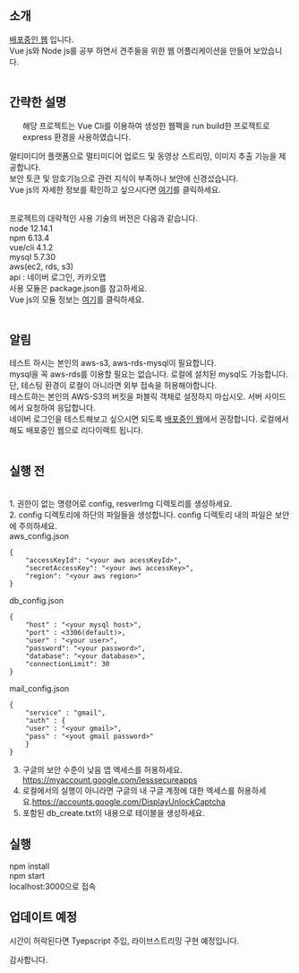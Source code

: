 <h2>소개</h2>
<a href="http://54.180.93.116/">배포중인 웹</a> 입니다.<br>
Vue js와 Node js를 공부 하면서 견주들을 위한 웹 어플리케이션을 만들어 보았습니다.<br><br>

<h2>간략한 설명</h2>
<ul>해당 프로젝트는 Vue Cli를 이용하여 생성한 웹팩을 run build한 프로젝트로 express 환경을 사용하였습니다.</ul>
멀티미디어 플랫폼으로 멀티미디어 업로드 및 동영상 스트리밍, 이미지 추출 기능을 제공합니다.<br>
보안 토큰 및 암호기능으로 관련 지식이 부족하나 보안에 신경섰습니다.<br>
Vue js의 자세한 정보를 확인하고 싶으시다면 <a href="https://github.com/SangkyuGoodboyYesDoitsgoi/HappyPuppy-vue">여기</a>를 클릭하세요. <br><br>

프로젝트의 대략적인 사용 기술의 버전은 다음과 같습니다.<br>
node 12.14.1<br>
npm 6.13.4<br>
vue/cli 4.1.2<br>
mysql 5.7.30<br>
aws(ec2, rds, s3)<br>
api : 네이버 로그인, 카카오맵<br>
사용 모듈은 package.json를 참고하세요.<br>
Vue js의 모듈 정보는 <a href="https://github.com/SangkyuGoodboyYesDoitsgoi/HappyPuppy-vue/blob/master/package.json">여기</a>를 클릭하세요. <br><br>

<h2>알림</h2>
테스트 하시는 본인의 aws-s3, aws-rds-mysql이 필요합니다.<br>
mysql을 꼭 aws-rds를 이용할 필요는 없습니다. 로컬에 설치된 mysql도 가능합니다.
단, 테스팅 환경이 로컬이 아니라면 외부 접속을 허용해야합니다.<br>
테스트하는 본인의 AWS-S3의 버킷을 퍼블릭 객체로 설정하지 마십시오. 서버 사이드에서 요청하여 응답합니다.<br>
네이버 로그인을 테스트해보고 싶으시면 되도록 <a href="http://54.180.93.116/">배포중인 웹</a>에서 권장합니다. 로컬에서해도 배포중인 웹으로 리다이렉트 됩니다.<br><br>

<h2>실행 전</h2><br>
1. 권한이 없는 명령어로 config, resverImg 디렉토리를 생성하세요.<br>
2. config 디렉토리에 하단의 파일들을 생성합니다. config 디렉토리 내의 파일은 보안에 주의하세요.<br>
aws_config.json

	{
	    "accessKeyId": "<your aws acessKeyId>",	
	    "secretAccessKey": "<your aws accessKey>",	
	    "region": "<your aws region>"	
	}
	
db_config.json

	{
	    "host" : "<your mysql host>",	
	    "port" : <3306(default)>,	
	    "user" : "<your user>",   	
	    "password": "<your password>",	
	    "database": "<your database>",	
	    "connectionLimit": 30	
	}


mail_config.json

	{
	    "service" : "gmail",	
	    "auth" : {
		"user" : "<your gmail>",		
		"pass" : "<yout gmail password>"		
	    }
	}


3. 구글의 보안 수준이 낮음 앱 엑세스를 허용하세요. https://myaccount.google.com/lesssecureapps <br>
4. 로컬에서의 실행이 아니라면 구글의 내 구글 계정에 대한 엑세스를 허용하세요.https://accounts.google.com/DisplayUnlockCaptcha <br>
5. 포함된 db_create.txt의 내용으로 테이블을 생성하세요. <br>

<h2>실행</h2>
npm install<br>
npm start<br>
localhost:3000으로 접속<br>

<h2>업데이트 예정</h2>
시간이 허락된다면 Tyepscript 주입, 라이브스트리밍 구현 예정입니다.<br>

감사합니다.
